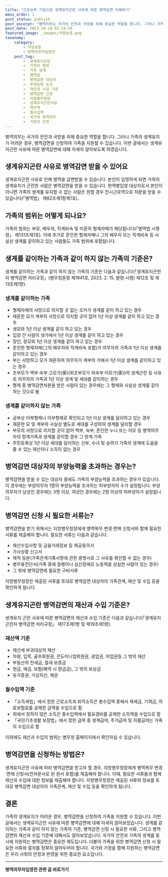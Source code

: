 ```yaml
---
title: "근로능력 기준으로 생계유지곤란 사유에 따른 병역감면 이해하기"
menu_order: 1
post_status: publish
post_excerpt: "병역의무는 국가의 안전과 국방을 위해 중요한 역할을 합니다. 그러나 가족의 생계유지가 어려운 경우, 병역감면을 신청하여 가족을 지원할 수 있습니다. 이번 글에서는 생계유지곤란 사유에 따른 병역감면에 대해 자세히 알아보도록 하겠습니다."
post_date: 2023-10-18 02:14:59
featured_image: _images/국방보훈.png
taxonomy:
    category:
        - 국방보훈
        - 병역의무자입영전
    post_tag:
        -  생계유지곤란
        -  가족의 범위
        -  가족 생계
        -  병역법
        -  병역감면 대상자
        -  부양능력 초과
        -  재산과 수입 기준
        -  병역감면 신청
        -  지방병무청장
        -  생계유지곤란사유
        -  재산액
        -  월수입액
        -  국가의 병역의무
        -  가정의 안정
---
```




병역의무는 국가의 안전과 국방을 위해 중요한 역할을 합니다. 그러나 가족의 생계유지가 어려운 경우, 병역감면을 신청하여 가족을 지원할 수 있습니다. 이번 글에서는 생계유지곤란 사유에 따른 병역감면에 대해 자세히 알아보도록 하겠습니다.

## 생계유지곤란 사유로 병역감면 받을 수 있어요

생계유지곤란 사유로 인해 병역을 감면받을 수 있습니다. 본인이 입영하게 되면 가족의 생계유지가 곤란한 사람은 병역감면을 받을 수 있습니다. 현역병입영 대상자로서 본인이 아니면 가족의 생계를 유지할 수 없는 사람은 원할 경우 전시근로역으로 처분을 받을 수 있습니다(「병역법」 제62조제1항제1호).

## 가족의 범위는 어떻게 되나요?

가족의 범위는 부모, 배우자, 직계비속 및 미혼의 형제자매가 해당됩니다(「병역법 시행령」 제131조제1호). 이에 추가로 혼인한 형제자매나 그의 배우자 또는 직계비속 등 사실상 생계를 같이하고 있는 사람들도 가족 범위에 포함됩니다.

## 생계를 같이하는 가족과 같이 하지 않는 가족의 기준은?

생계를 같이하는 가족과 같이 하지 않는 가족의 기준은 다음과 같습니다(「생계유지곤란자 병역감면 처리규정」(병무청훈령 제1941호, 2023. 2. 15. 발령·시행) 제12조 및 제13조제1항).

### 생계를 같이하는 가족

- 형제자매의 사망으로 의지할 곳 없는 조카가 생계를 같이 하고 있는 경우
- 재혼한 모가 계부의 사망으로 의지할 곳이 없어 1년 이상 생계를 같이 하고 있는 경우
- 생모와 1년 이상 생계를 같이 하고 있는 경우
- 입양 간 사람이 생가에서 1년 이상 생계를 같이 하고 있는 경우
- 장인, 장모와 1년 이상 생계를 같이 하고 있는 경우
- 혼인한 형제자매(그의 배우자와 직계비속 포함)가 의무자의 가족과 1년 이상 생계를 같이하고 있는 경우
- 부는 사망하고 모가 재혼하여 의무자가 계부의 가에서 1년 이상 생계를 같이하고 있는 경우
- 조부모가 백부·숙부·고모가(家)(외조부모가 외숙부·이모가(家))의 생계곤란 등 사유로 의무자의 가족과 1년 이상 생계 및 세대를 같이하는 경우
- 형제 중 병역감면처분을 받은 사람이 있는 경우에는 그 형제와 사실상 생계를 같이하는 것으로 봄

### 생계를 같이하지 않는 가족

- 공부상 이복형제나 이부형제로 확인되고 1년 이상 생계를 달리하고 있는 경우
- 재혼한 모 및 계부와 사실상 별도로 세대를 구성하여 생계를 달리할 경우
- 부모의 사망으로 의지할 곳이 없어 백부, 숙부, 혼인한 누나 또는 이모 등 병역의무자의 방계가족과 생계를 같이할 경우 그 방계 가족
- 주민등록상 1년 이상 세대를 달리하는 신부, 수녀 및 승려가 가족의 생계에 도움을 줄 수 있는 재산이나 소득이 없는 경우

## 병역감면 대상자의 부양능력을 초과하는 경우는?

병역감면을 받을 수 있는 대상자 중에도 가족의 부양능력을 초과하는 경우가 있습니다. 이 경우에는 부양의무자 1명의 부양능력을 초과하는 피부양자의 수가 설정됩니다. 부양의무자가 남성인 경우에는 3명 이상, 여성인 경우에는 2명 이상의 피부양자가 설정됩니다.

## 병역감면 신청 시 필요한 서류는?

병역감면을 받기 위해서는 지방병무청장에게 병역복무 변경·면제 신청서와 함께 필요한 서류를 제출해야 합니다. 필요한 서류는 다음과 같습니다.

- 재산수입사항 및 금융거래정보 등 제공동의서
- 가사상황 신고서
- 제적 등본(가족관계기록사항에 관한 증명서로 그 사유를 확인할 수 없는 경우)
- 병무용진단서(가족 중에 질병이나 심신장애로 노동력을 상실한 사람이 있는 경우)
- 그 밖에 병역감면에 필요한 구비서류

지방병무청장은 제출된 서류를 토대로 병역감면 대상자의 가족관계, 재산 및 수입 등을 확인하게 됩니다.

## 생계유지곤란 병역감면의 재산과 수입 기준은?

생계유지 곤란 사유에 따른 병역감면의 재산과 수입 기준은 다음과 같습니다(「생계유지곤란자 병역감면 처리규정」 제17조제1항 및 제19조제1항).

### 재산액 기준

- 재산세 부과대상의 재산
- 차량, 입목, 골프회원권, 콘도미니엄회원권, 광업권, 어업권등 그 밖의 재산
- 부동산의 전세금, 월세 보증금
- 현금, 예금, 보험(해약 시 환급금), 그 밖의 보상금
- 유가증권, 가상자산, 채권

### 월수입액 기준

- 「소득세법」에서 정한 근로소득과 퇴직소득은 총수입액 중에서 제세금, 기여금, 의료보험료를 공제한 금액을 수입으로 함
- 위에서 정하지 않은 소득은 총수입액에서 필요경비를 공제한 소득액을 수입으로 함
- 「국민기초생활 보장법」에서 정한 급여 중 생계급여, 주거급여 및 자활급여는 가족의 수입으로 함

이외에도 재산과 수입의 범위는 병무청 홈페이지에서 확인하실 수 있습니다.

## 병역감면을 신청하는 방법은?

생계유지곤란 사유에 따라 병역감면을 받고자 할 경우, 지방병무청장에게 병역복무 변경·면제 신청서(전자문서로 된 원서 포함)를 제출해야 합니다. 이때, 필요한 서류들과 함께 재산과 수입에 대한 정보를 제출해야 합니다. 지방병무청장은 제출된 서류와 정보를 토대로 병역감면 대상자의 가족관계, 재산 및 수입 등을 확인하게 됩니다.

## 결론

가족의 생계유지가 어려운 경우, 병역감면을 신청하여 가족을 지원할 수 있습니다. 이번 글에서는 생계유지곤란 사유에 따른 병역감면에 대해 자세히 알아보았습니다. 생계를 같이하는 가족과 같이 하지 않는 가족의 기준, 병역감면 신청 시 필요한 서류, 그리고 병역감면의 재산과 수입 기준에 대해서도 알아보았습니다. 국가의 안전과 가족의 생계를 동시에 지원하는 병역감면은 중요한 제도입니다. 더불어 가족을 위한 병역감면 신청 시 필요한 서류와 절차를 정확히 알아두어야 합니다. 국가와 가정을 함께 지원하는 병역감면은 우리 사회의 안정과 번영을 위한 중요한 요소입니다.
<!-- wp:separator -->
<hr class="wp-block-separator has-alpha-channel-opacity"/>
<!-- /wp:separator -->

<!-- wp:group {"backgroundColor":"base","layout":{"type":"constrained"}} -->
<div class="wp-block-group has-base-background-color has-background"><!-- wp:paragraph {"align":"center","fontSize":"medium"} -->
<p class="has-text-align-center has-large-font-size"><strong>병역의무자입영전 관련 글 바로가기</strong></p>
<!-- /wp:paragraph -->


<!-- wp:latest-posts
{"categories":[{"id":9092,"count":19,"description":"","link":"https://uknowlaw.com/category/%eb%b3%91%ec%97%ad%ec%9d%98%eb%ac%b4%ec%9e%90%ec%9e%85%ec%98%81%ec%a0%84/","name":"병역의무자입영전","slug":"병역의무자입영전","taxonomy":"category","parent":0,"meta":[],"_links":{"self":[{"href":"https://uknowlaw.com/wp-json/wp/v2/categories/9092"}],"collection":[{"href":"https://uknowlaw.com/wp-json/wp/v2/categories"}],"about":[{"href":"https://uknowlaw.com/wp-json/wp/v2/taxonomies/category"}],"wp:post_type":[{"href":"https://uknowlaw.com/wp-json/wp/v2/posts?categories=9092"}],"curies":[{"name":"wp","href":"https://api.w.org/{rel}","templated":true}]}}],"postsToShow":100,"excerptLength":28,"postLayout":"grid","columns":2,"featuredImageAlign":"left","featuredImageSizeSlug":"large","fontSize":"small"} /--></div>
<!-- /wp:group -->
